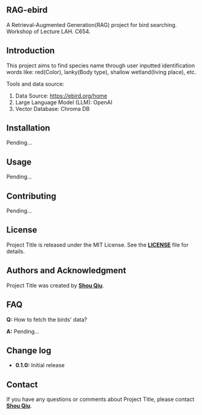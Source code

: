 ## **RAG-ebird**

A Retrieval-Augmented Generation(RAG) project for bird searching. 
Workshop of Lecture LAH. C654.

## **Introduction**

This project aims to find species name through user inputted identification words like:
red(Color), lanky(Body type), shallow wetland(living place), etc.

Tools and data source:
1. Data Source: https://ebird.org/home
2. Large Language Model (LLM): OpenAI
3. Vector Database: Chroma DB

## **Installation**

<!-- To install Project Title, follow these steps:

1. Clone the repository: **`git clone https://github.com/username/project-title.git`**
2. Navigate to the project directory: **`cd project-title`**
3. Install dependencies: **`npm install`**
4. Build the project: **`npm run build`**
5. Start the project: **`npm start`** -->

Pending...

## **Usage**

<!-- To use Project Title, follow these steps:

1. Open the project in your favorite code editor.
2. Modify the source code to fit your needs.
3. Build the project: **`npm run build`**
4. Start the project: **`npm start`**
5. Use the project as desired. -->

Pending...

## **Contributing**

<!-- If you'd like to contribute to Project Title, here are some guidelines:

1. Fork the repository.
2. Create a new branch for your changes.
3. Make your changes.
4. Write tests to cover your changes.
5. Run the tests to ensure they pass.
6. Commit your changes.
7. Push your changes to your forked repository.
8. Submit a pull request. -->

Pending...

## **License**

Project Title is released under the MIT License. See the **[LICENSE](https://www.blackbox.ai/share/LICENSE)** file for details.

## **Authors and Acknowledgment**

Project Title was created by **[Shou Qiu](https://github.com/elechou)**.

<!-- Additional contributors include:

- **[Contributor Name](https://github.com/contributor-name)**
- **[Another Contributor](https://github.com/another-contributor)**
Thank you to all the contributors for their hard work and dedication to the project. -->

<!-- 
## **Code of Conduct**

Please note that this project is released with a Contributor Code of Conduct. By participating in this project, you agree to abide by its terms. See the **[CODE_OF_CONDUCT.md](https://www.blackbox.ai/share/CODE_OF_CONDUCT.md)** file for more information. -->

## **FAQ**

**Q:** How to fetch the birds' data?

**A:** Pending...

## **Change log**
- **0.1.0:** Initial release

## **Contact**

If you have any questions or comments about Project Title, please contact **[Shou Qiu](qiusots@gmail.com)**.
